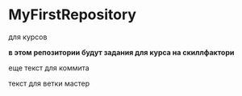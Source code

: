 # MyFirstRepository
для курсов

**в этом репозитории будут задания для курса на скиллфактори**

еще текст для коммита


текст для ветки мастер